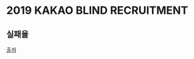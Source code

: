 # 2019 KAKAO BLIND RECRUITMENT
## 실패율

[출처](https://programmers.co.kr/learn/courses/30/lessons/42889)